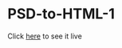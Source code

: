 # PSD-to-HTML-1
<p>Click <a href="https://mhasan1037.github.io/PSD-to-HTML-1/">here</a> to see it live</p>
